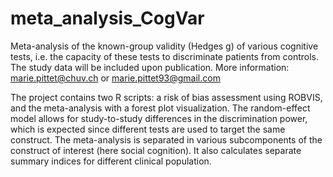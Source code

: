 # meta_analysis_CogVar
Meta-analysis of the known-group validity (Hedges g) of various cognitive tests, i.e. the capacity of these tests to discriminate patients from controls. 
The study data will be included upon publication. 
More information: marie.pittet@chuv.ch or marie.pittet93@gmail.com

The project contains two R scripts: a risk of bias assessment using ROBVIS, and the meta-analysis with a forest plot visualization.
The random-effect model allows for study-to-study differences in the discrimination power, which is expected since different tests are used to target the same construct.
The meta-analysis is separated in various subcomponents of the construct of interest (here social cognition). 
It also calculates separate summary indices for different clinical population. 



